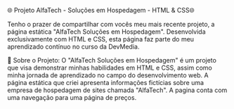 🌐 Projeto AlfaTech - Soluções em Hospedagem - HTML & CSS🌐

Tenho o prazer de compartilhar com vocês meu mais recente projeto, a página estática "AlfaTech Soluções em Hospedagem". Desenvolvida exclusivamente com HTML e CSS, esta página faz parte do meu aprendizado contínuo no curso da DevMedia.

📌 Sobre o Projeto:
O "AlfaTech Soluções em Hospedagem" é um projeto que visa demonstrar minhas habilidades em HTML e CSS, assim como minha jornada de aprendizado no campo do desenvolvimento web. A página estática que criei apresenta informações fictícias sobre uma empresa de hospedagem de sites chamada "AlfaTech". A pagina conta com uma navegação para uma página de preços.